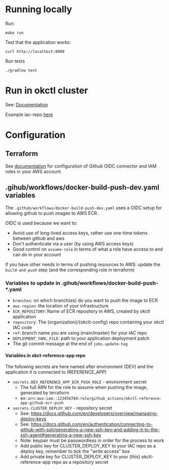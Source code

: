 # Running locally

Run:

```shell
make run
```

Test that the application works:
```shell
curl http://localhost:8080
```

Run tests
```shell
./gradlew test
```

# Run in okctl cluster

See: [Documentation](https://www.okctl.io/set-up-a-reference-application-full-example/)

Example iac-repo [here](https://github.com/oslokommune/okctl-reference-iac)

# Configuration

## Terraform
See [documentation](tf/README.md) for configuration of Github OIDC connector and IAM roles in your AWS account.

## .gihub/workflows/docker-build-push-dev.yaml variables
The `.github/workflows/docker-build-push-dev.yaml` uses a OIDC setup for allowing github to push images to AWS ECR.

OIDC is used because we want to:
* Avoid use of long-lived access keys, rather use one-time tokens between github and aws
* Don't authenticate via a user (by using AWS access keys)
* Good control on `assume-role` in terms of what a role have access to and can do in your account

If you have other needs in terms of pushing resources to AWS: update the `build-and-push` step (and the corresponding role in terraform)

### Variables to update in .gihub/workflows/docker-build-push-\*.yaml
* `branches`: on which branch(es) do you want to push the image to ECR
* `aws-region`: the location of your infrastructure
* `ECR_REPOSITORY`: Name of ECR repository in AWS, created by okctl application
* `repository`: The {organization}/{okctl-config} repo containing your okctl IAC code
* `ref`: branch name you are using (main/master) for your IAC repo
* `DEPLOYMENT_YAML_FILE`: path to your application deployment patch
* The git commit message at the end of `jobs.update-tag`

#### Variables in okct-reference-app repo
The following secrets are here named after environment (DEV) and the application it is connected to (REFERENCE_APP)
* `secrets.DEV_REFERENCE_APP_ECR_PUSH_ROLE` - environment secret
    * The full ARN for the role to assume when pushing the image, generated by terraform
    * ex: `arn:aws:iam::123456789:role/github_actions/okctl-reference-app-github-ecr-push`
* `secrets.CLUSTER_DEPLOY_KEY` - repository secret
    * See: https://docs.github.com/en/developers/overview/managing-deploy-keys
    * See: https://docs.github.com/en/authentication/connecting-to-github-with-ssh/generating-a-new-ssh-key-and-adding-it-to-the-ssh-agent#generating-a-new-ssh-key
    * Note: keypair must be passwordless in order for the process to work
    * Add public key for CLUSTER_DEPLOY_KEY to your IAC repo as a deploy key, remember to tick the "write access" box
    * Add private key for CLUSTER_DEPLOY_KEY to your (this) okctl-reference-app repo as a repository secret
